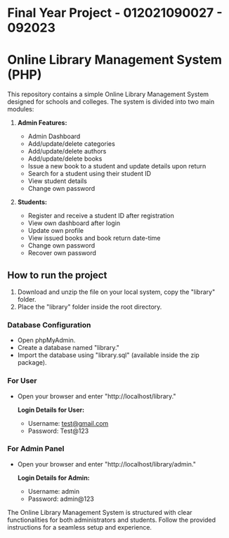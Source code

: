 <h1>Final Year Project - 012021090027 - 092023</h1>

# Online Library Management System (PHP)

This repository contains a simple Online Library Management System designed for schools and colleges. The system is divided into two main modules:

1. **Admin Features:**
    - Admin Dashboard
    - Add/update/delete categories
    - Add/update/delete authors
    - Add/update/delete books
    - Issue a new book to a student and update details upon return
    - Search for a student using their student ID
    - View student details
    - Change own password

2. **Students:**
    - Register and receive a student ID after registration
    - View own dashboard after login
    - Update own profile
    - View issued books and book return date-time
    - Change own password
    - Recover own password

## How to run the project

1. Download and unzip the file on your local system, copy the "library" folder.
2. Place the "library" folder inside the root directory.

### Database Configuration
- Open phpMyAdmin.
- Create a database named "library."
- Import the database using "library.sql" (available inside the zip package).

### For User
- Open your browser and enter "http://localhost/library."
  
   **Login Details for User:**
   - Username: test@gmail.com
   - Password: Test@123

### For Admin Panel
- Open your browser and enter "http://localhost/library/admin."

   **Login Details for Admin:**
   - Username: admin
   - Password: admin@123

The Online Library Management System is structured with clear functionalities for both administrators and students. Follow the provided instructions for a seamless setup and experience.
